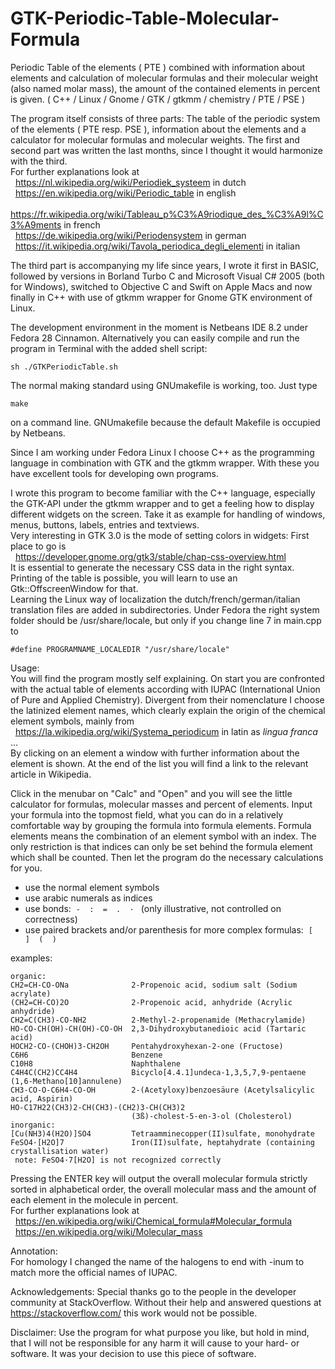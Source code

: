 # GTK-Periodic-Table-Molecular-Formula

Periodic Table of the elements ( PTE ) combined with information about elements and calculation of molecular formulas and their molecular weight (also named molar mass), the amount of the contained elements in percent is given.
( C++ / Linux / Gnome / GTK / gtkmm / chemistry / PTE / PSE )

The program itself consists of three parts: The table of the periodic system of the elements ( PTE resp. PSE ), information about the elements and a calculator for molecular formulas and molecular weights. The first and second part was written the last months, since I thought it would harmonize with the third.<br/>
For further explanations look at<br/>
&nbsp; <https://nl.wikipedia.org/wiki/Periodiek_systeem> in dutch<br/>
&nbsp; <https://en.wikipedia.org/wiki/Periodic_table> in english<br/>
&nbsp; <https://fr.wikipedia.org/wiki/Tableau_p%C3%A9riodique_des_%C3%A9l%C3%A9ments> in french<br/>
&nbsp; <https://de.wikipedia.org/wiki/Periodensystem> in german<br/>
&nbsp; <https://it.wikipedia.org/wiki/Tavola_periodica_degli_elementi> in italian <br/>

The third part is accompanying my life since years, I wrote it first in BASIC, followed by versions in Borland Turbo C and Microsoft Visual C# 2005 (both for Windows), switched to Objective C and Swift on Apple Macs and now finally in C++ with use of gtkmm wrapper for Gnome GTK environment of Linux.

The development environment in the moment is Netbeans IDE 8.2 under Fedora 28 Cinnamon. Alternatively you can easily compile and run the program in Terminal with the added shell script:
```
sh ./GTKPeriodicTable.sh
```
The normal making standard using GNUmakefile is working, too. Just type
```
make
```
on a command line. GNUmakefile because the default Makefile is occupied by Netbeans.

Since I am working under Fedora Linux I choose C++ as the programming language in combination with GTK and the gtkmm wrapper. With these you have excellent tools for developing own programs.

I wrote this program to become familiar with the C++ language, especially the GTK-API under the gtkmm wrapper and to get a feeling how to display different widgets on the screen. Take it as example for handling of windows, menus, buttons, labels, entries and textviews.<br/>
Very interesting in GTK 3.0 is the mode of setting colors in widgets: First place to go is<br/>
&nbsp; <https://developer.gnome.org/gtk3/stable/chap-css-overview.html><br/>
It is essential to generate the necessary CSS data in the right syntax.<br/>
Printing of the table is possible, you will learn to use an Gtk::OffscreenWindow for that.<br/>
Learning the Linux way of localization the dutch/french/german/italian translation files are added in subdirectories. Under Fedora the right system folder should be /usr/share/locale, but only if you change line 7 in main.cpp to<br/>
```
#define PROGRAMNAME_LOCALEDIR "/usr/share/locale"
```
Usage:</br>
You will find the program mostly self explaining. On start you are confronted with the actual table of elements according with IUPAC (International Union of Pure and Applied Chemistry). Divergent from their nomenclature I choose the latinized element names, which clearly explain the origin of the chemical element symbols, mainly from<br/>
&nbsp; <https://la.wikipedia.org/wiki/Systema_periodicum> in latin as *lingua franca* ...<br/>
By clicking on an element a window with further information about the element is shown. At the end of the list you will find a link to the relevant article in Wikipedia.

Click in the menubar on "Calc" and "Open" and you will see the little calculator for formulas, molecular masses and percent of elements. Input your formula into the topmost field, what you can do in a relatively comfortable way by grouping the formula into formula elements. Formula elements means the combination of an element symbol with an index. The only restriction is that indices can only be set behind the formula element which shall be counted. Then let the program do the necessary calculations for you.<br/>
- use the normal element symbols
- use arabic numerals as indices
- use bonds:&nbsp; `-  :  =  .  · ` (only illustrative, not controlled on correctness)
- use paired brackets and/or parenthesis for more complex formulas:&nbsp; `[  ]  (  )`

examples:<br/>
```
organic:
CH2=CH-CO-ONa              2-Propenoic acid, sodium salt (Sodium acrylate)
(CH2=CH-CO)2O              2-Propenoic acid, anhydride (Acrylic anhydride)
CH2=C(CH3)-CO-NH2          2-Methyl-2-propenamide (Methacrylamide)
HO-CO-CH(OH)-CH(OH)-CO-OH  2,3-Dihydroxybutanedioic acid (Tartaric acid)
HOCH2-CO-(CHOH)3-CH2OH     Pentahydroxyhexan-2-one (Fructose)
C6H6                       Benzene
C10H8                      Naphthalene
C4H4C(CH2)CC4H4            Bicyclo[4.4.1]undeca-1,3,5,7,9-pentaene (1,6-Methano[10]annulene)
CH3-CO-O-C6H4-CO-OH        2-(Acetyloxy)benzoesäure (Acetylsalicylic acid, Aspirin)
HO-C17H22(CH3)2-CH(CH3)-(CH2)3-CH(CH3)2
                           (3ß)-cholest-5-en-3-ol (Cholesterol)
inorganic:
[Cu(NH3)4(H2O)]SO4         Tetraamminecopper(II)sulfate, monohydrate
FeSO4·[H2O]7               Iron(II)sulfate, heptahydrate (containing crystallisation water)
 note: FeSO4·7[H2O] is not recognized correctly
```
Pressing the ENTER key will output the overall molecular formula strictly sorted in alphabetical order, the overall molecular mass and the amount of each element in the molecule in percent.<br/>
For further explanations look at<br/>
&nbsp; <https://en.wikipedia.org/wiki/Chemical_formula#Molecular_formula><br/>
&nbsp; <https://en.wikipedia.org/wiki/Molecular_mass><br/>

Annotation:<br/>
For homology I changed the name of the halogens to end with -inum to match more the official names of IUPAC.

Acknowledgements:
Special thanks go to the people in the developer community at StackOverflow. Without their help and answered questions at <https://stackoverflow.com/> this work would not be possible.

Disclaimer: Use the program for what purpose you like, but hold in mind, that I will not be responsible for any harm it will cause to your hard- or software. It was your decision to use this piece of software.

